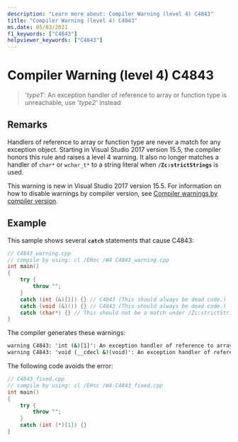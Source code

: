 ```yaml
---
description: "Learn more about: Compiler Warning (level 4) C4843"
title: "Compiler Warning (level 4) C4843"
ms.date: 05/03/2021
f1_keywords: ["C4843"]
helpviewer_keywords: ["C4843"]
---
```

# Compiler Warning (level 4) C4843

> '*type1*': An exception handler of reference to array or function type is unreachable, use '*type2*' instead

## Remarks

Handlers of reference to array or function type are never a match for any exception object. Starting in Visual Studio 2017 version 15.5, the compiler honors this rule and raises a level 4 warning. It also no longer matches a handler of `char*` or `wchar_t*` to a string literal when **`/Zc:strictStrings`** is used.

This warning is new in Visual Studio 2017 version 15.5. For information on how to disable warnings by compiler version, see [Compiler warnings by compiler version](compiler-warnings-by-compiler-version.md).

## Example

This sample shows several **`catch`** statements that cause C4843:

```cpp
// C4843_warning.cpp
// compile by using: cl /EHsc /W4 C4843_warning.cpp
int main()
{
    try {
        throw "";
    }
    catch (int (&)[1]) {} // C4843 (This should always be dead code.)
    catch (void (&)()) {} // C4843 (This should always be dead code.)
    catch (char*) {} // This should not be a match under /Zc:strictStrings
}
```

The compiler generates these warnings:

```cmd
warning C4843: 'int (&)[1]': An exception handler of reference to array or function type is unreachable, use 'int*' instead
warning C4843: 'void (__cdecl &)(void)': An exception handler of reference to array or function type is unreachable, use 'void (__cdecl*)(void)' instead
```

The following code avoids the error:

```cpp
// C4843_fixed.cpp
// compile by using: cl /EHsc /W4 C4843_fixed.cpp
int main()
{
    try {
        throw "";
    }
    catch (int (*)[1]) {}
}
```
